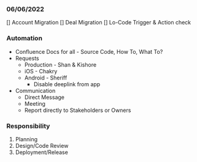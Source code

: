 ### 06/06/2022
[] Account Migration
[] Deal Migration
[] Lo-Code Trigger & Action check

### Automation
- Confluence Docs for all - Source Code, How To, What To?
- Requests
  - Production - Shan & Kishore
  - iOS - Chakry
  - Android - Sheriff
    - Disable deeplink from app
- Communication
  - Direct Message
  - Meeting
  - Report directly to Stakeholders or Owners

### Responsibility
1. Planning
2. Design/Code Review
3. Deployment/Release
